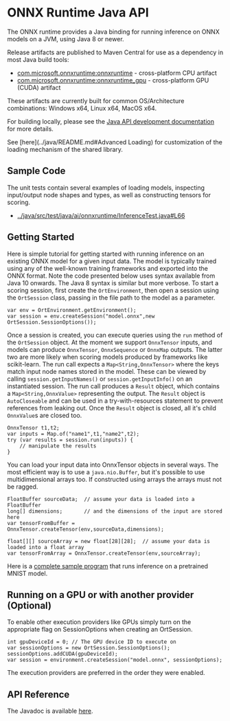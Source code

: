 # ONNX Runtime Java API
The ONNX runtime provides a Java binding for running inference on ONNX models on a JVM, using Java 8 or newer.

Release artifacts are published to Maven Central for use as a dependency in most Java build tools:

* [com.microsoft.onnxruntime:onnxruntime](https://search.maven.org/artifact/com.microsoft.onnxruntime/onnxruntime) - cross-platform CPU artifact
* [com.microsoft.onnxruntime:onnxruntime_gpu](https://search.maven.org/artifact/com.microsoft.onnxruntime/onnxruntime_gpu) - cross-platform GPU (CUDA) artifact

These artifacts are currently built for common OS/Architecture combinations: Windows x64, Linux x64, MacOS x64.

For building locally, please see the [Java API development documentation](../java/README.md) for more details.

See [here](../java/README.md#Advanced Loading) for customization of the loading mechanism of the shared library.

## Sample Code

The unit tests contain several examples of loading models, inspecting input/output node shapes and types, as well as constructing tensors for scoring. 

* [../java/src/test/java/ai/onnxruntime/InferenceTest.java#L66](../java/src/test/java/ai/onnxruntime/InferenceTest.java#L66)

## Getting Started
Here is simple tutorial for getting started with running inference on an existing ONNX model for a given input data. The model is typically trained using any of the well-known training frameworks and exported into the ONNX format. 
Note the code presented below uses syntax available from Java 10 onwards. The Java 8 syntax is similar but more verbose.
To start a scoring session, first create the `OrtEnvironment`, then open a session using the `OrtSession` class, passing in the file path to the model as a parameter.
    
    var env = OrtEnvironment.getEnvironment();
    var session = env.createSession("model.onnx",new OrtSession.SessionOptions());

Once a session is created, you can execute queries using the `run` method of the `OrtSession` object. 
At the moment we support `OnnxTensor` inputs, and models can produce `OnnxTensor`, `OnnxSequence` or `OnnxMap` outputs. The latter two are more likely when scoring models produced by frameworks like scikit-learn.
The run call expects a `Map<String,OnnxTensor>` where the keys match input node names stored in the model. These can be viewed by calling `session.getInputNames()` or `session.getInputInfo()` on an instantiated session.
The run call produces a `Result` object, which contains a `Map<String,OnnxValue>` representing the output. The `Result` object is `AutoCloseable` and can be used in a try-with-resources statement to 
prevent references from leaking out. Once the `Result` object is closed, all it's child `OnnxValue`s are closed too.
    
    OnnxTensor t1,t2;
    var inputs = Map.of("name1",t1,"name2",t2);
    try (var results = session.run(inputs)) {
        // manipulate the results
    }

You can load your input data into OnnxTensor objects in several ways. The most efficient way is to use a `java.nio.Buffer`, but it's possible to use multidimensional arrays too. If constructed using arrays the arrays must not be ragged.

    FloatBuffer sourceData;  // assume your data is loaded into a FloatBuffer
    long[] dimensions;       // and the dimensions of the input are stored here
    var tensorFromBuffer = OnnxTensor.createTensor(env,sourceData,dimensions);

    float[][] sourceArray = new float[28][28];  // assume your data is loaded into a float array 
    var tensorFromArray = OnnxTensor.createTensor(env,sourceArray);

Here is a [complete sample program](../java/sample/ScoreMNIST.java) that runs inference on a pretrained MNIST model.

## Running on a GPU or with another provider (Optional)
To enable other execution providers like GPUs simply turn on the appropriate flag on SessionOptions when creating an OrtSession.

    int gpuDeviceId = 0; // The GPU device ID to execute on
    var sessionOptions = new OrtSession.SessionOptions();
    sessionOptions.addCUDA(gpuDeviceId);
    var session = environment.createSession("model.onnx", sessionOptions);

The execution providers are preferred in the order they were enabled.

## API Reference

The Javadoc is available [here](https://microsoft.github.io/onnxruntime/java/index.html).


